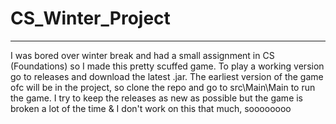 # CS_Winter_Project
-------------------

I was bored over winter break and had a small assignment in CS (Foundations) so I 
made this pretty scuffed game. To play a working version go to releases and download the latest .jar.
The earliest version of the game ofc will be in the project, so clone the repo and go to src\Main\Main to run 
the game. I try to keep the releases as new as possible but the game is broken a lot of the time & I don't work on this that much,
soooooooo
